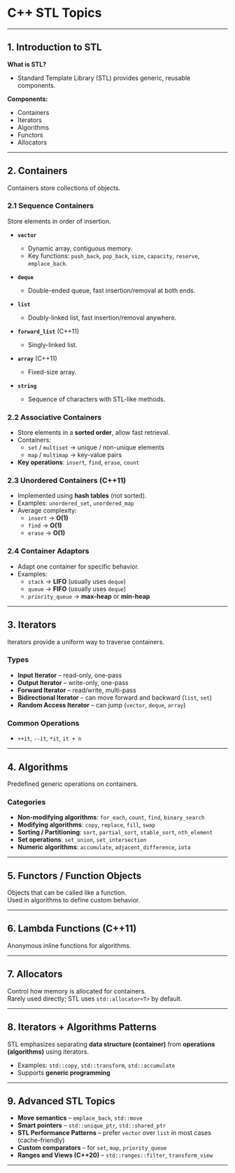 # C++ STL Topics

---

## 1. Introduction to STL
**What is STL?**  
- Standard Template Library (STL) provides generic, reusable components.

**Components:**
- Containers  
- Iterators  
- Algorithms  
- Functors  
- Allocators  

---

## 2. Containers
Containers store collections of objects.

### 2.1 Sequence Containers
Store elements in order of insertion.

- **`vector`**
  - Dynamic array, contiguous memory.
  - Key functions: `push_back`, `pop_back`, `size`, `capacity`, `reserve`, `emplace_back`.

- **`deque`**
  - Double-ended queue, fast insertion/removal at both ends.

- **`list`**
  - Doubly-linked list, fast insertion/removal anywhere.

- **`forward_list`** (C++11)  
  - Singly-linked list.

- **`array`** (C++11)  
  - Fixed-size array.

- **`string`**
  - Sequence of characters with STL-like methods.

### 2.2 Associative Containers

- Store elements in a **sorted order**, allow fast retrieval.
- Containers:
  - `set` / `multiset` → unique / non-unique elements
  - `map` / `multimap` → key-value pairs  
- **Key operations**: `insert`, `find`, `erase`, `count`

### 2.3 Unordered Containers (C++11)

- Implemented using **hash tables** (not sorted).  
- Examples: `unordered_set`, `unordered_map`  
- Average complexity:  
  - `insert` → **O(1)**  
  - `find` → **O(1)**  
  - `erase` → **O(1)**  

### 2.4 Container Adaptors

- Adapt one container for specific behavior.  
- Examples:  
  - `stack` → **LIFO** (usually uses `deque`)  
  - `queue` → **FIFO** (usually uses `deque`)  
  - `priority_queue` → **max-heap** or **min-heap**
 
---

## 3. Iterators

Iterators provide a uniform way to traverse containers.

### Types
- **Input Iterator** – read-only, one-pass  
- **Output Iterator** – write-only, one-pass  
- **Forward Iterator** – read/write, multi-pass  
- **Bidirectional Iterator** – can move forward and backward (`list`, `set`)  
- **Random Access Iterator** – can jump (`vector`, `deque`, `array`)  

### Common Operations
- `++it`, `--it`, `*it`, `it + n`

---

## 4. Algorithms

Predefined generic operations on containers.

### Categories
- **Non-modifying algorithms**: `for_each`, `count`, `find`, `binary_search`  
- **Modifying algorithms**: `copy`, `replace`, `fill`, `swap`  
- **Sorting / Partitioning**: `sort`, `partial_sort`, `stable_sort`, `nth_element`  
- **Set operations**: `set_union`, `set_intersection`  
- **Numeric algorithms**: `accumulate`, `adjacent_difference`, `iota`

---

## 5. Functors / Function Objects

Objects that can be called like a function.  
Used in algorithms to define custom behavior. 

---

## 6. Lambda Functions (C++11)

Anonymous inline functions for algorithms. 

---

## 7. Allocators

Control how memory is allocated for containers.  
Rarely used directly; STL uses `std::allocator<T>` by default.  

---

## 8. Iterators + Algorithms Patterns

STL emphasizes separating **data structure (container)** from **operations (algorithms)** using iterators.  

- Examples: `std::copy`, `std::transform`, `std::accumulate`  
- Supports **generic programming**  

---

## 9. Advanced STL Topics

- **Move semantics** – `emplace_back`, `std::move`  
- **Smart pointers** – `std::unique_ptr`, `std::shared_ptr`  
- **STL Performance Patterns** – prefer `vector` over `list` in most cases (cache-friendly)  
- **Custom comparators** – for `set`, `map`, `priority_queue`  
- **Ranges and Views (C++20)** – `std::ranges::filter`, `transform_view`

---



